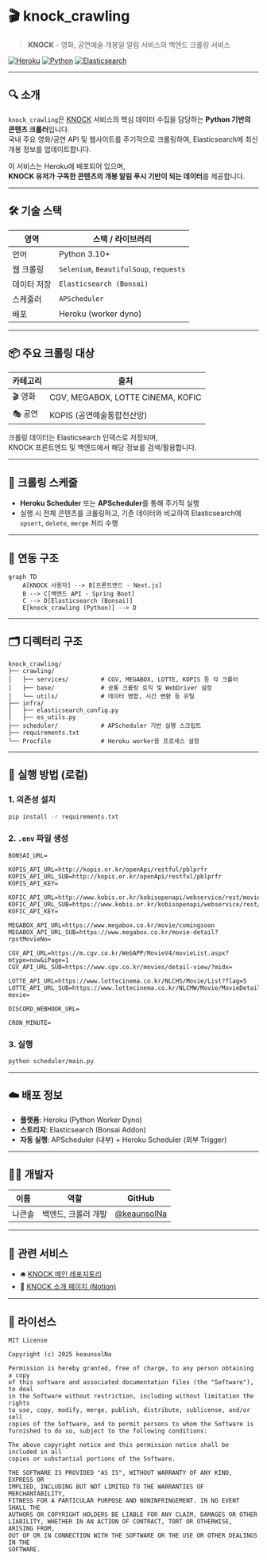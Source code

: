 # 🎬 knock_crawling

> **KNOCK** - 영화, 공연예술 개봉일 알림 서비스의 백엔드 크롤링 서비스

[![Heroku](https://img.shields.io/badge/Deploy-Heroku-430098?logo=heroku&logoColor=white)](https://heroku.com)
[![Python](https://img.shields.io/badge/Python-3.10+-blue?logo=python)](https://www.python.org/)
[![Elasticsearch](https://img.shields.io/badge/Elasticsearch-7.x-orange?logo=elasticsearch)](https://www.elastic.co/elasticsearch/)

---

## 🔍 소개

`knock_crawling`은 [KNOCK](https://github.com/keaunsolNa/knock_project) 서비스의 핵심 데이터 수집을 담당하는 **Python 기반의 콘텐츠 크롤러**입니다.  
국내 주요 영화/공연 API 및 웹사이트를 주기적으로 크롤링하여, Elasticsearch에 최신 개봉 정보를 업데이트합니다.

이 서비스는 Heroku에 배포되어 있으며,  
**KNOCK 유저가 구독한 콘텐츠의 개봉 알림 푸시 기반이 되는 데이터**를 제공합니다.

---

## 🛠️ 기술 스택

| 영역        | 스택 / 라이브러리 |
|-------------|------------------|
| 언어        | Python 3.10+ |
| 웹 크롤링   | `Selenium`, `BeautifulSoup`, `requests` |
| 데이터 저장 | `Elasticsearch (Bonsai)` |
| 스케줄러    | `APScheduler` |
| 배포        | Heroku (worker dyno) |

---

## 📦 주요 크롤링 대상

| 카테고리 | 출처 |
|----------|------|
| 🎬 영화 | CGV, MEGABOX, LOTTE CINEMA, KOFIC |
| 🎭 공연 | KOPIS (공연예술통합전산망) |

크롤링 데이터는 Elasticsearch 인덱스로 저장되며,  
KNOCK 프론트엔드 및 백엔드에서 해당 정보를 검색/활용합니다.

---

## 🔁 크롤링 스케줄

- **Heroku Scheduler** 또는 **APScheduler**를 통해 주기적 실행
- 실행 시 전체 콘텐츠를 크롤링하고, 기존 데이터와 비교하여 Elasticsearch에 `upsert`, `delete`, `merge` 처리 수행

---

## 🚀 연동 구조

```mermaid
graph TD
    A[KNOCK 사용자] --> B[프론트엔드 - Next.js]
    B --> C[백엔드 API - Spring Boot]
    C --> D[Elasticsearch (Bonsai)]
    E[knock_crawling (Python)] --> D
```

---

## 🗂️ 디렉터리 구조

```plaintext
knock_crawling/
├── crawling/
│   ├── services/         # CGV, MEGABOX, LOTTE, KOPIS 등 각 크롤러
│   ├── base/             # 공통 크롤링 로직 및 WebDriver 설정
│   └── utils/            # 데이터 병합, 시간 변환 등 유틸
├── infra/
│   ├── elasticsearch_config.py
│   ├── es_utils.py
├── scheduler/            # APScheduler 기반 실행 스크립트
├── requirements.txt
└── Procfile              # Heroku worker용 프로세스 설정
```

---

## 🧪 실행 방법 (로컬)

### 1. 의존성 설치

```bash
pip install -r requirements.txt
```

### 2. `.env` 파일 생성

```dotenv
BONSAI_URL=

KOPIS_API_URL=http://kopis.or.kr/openApi/restful/pblprfr
KOPIS_API_URL_SUB=http://kopis.or.kr/openApi/restful/pblprfr
KOPIS_API_KEY=

KOFIC_API_URL=http://www.kobis.or.kr/kobisopenapi/webservice/rest/movie/searchMovieList.json
KOFIC_API_URL_SUB=https://www.kobis.or.kr/kobisopenapi/webservice/rest/movie/searchMovieInfo.json
KOFIC_API_KEY=

MEGABOX_API_URL=https://www.megabox.co.kr/movie/comingsoon
MEGABOX_API_URL_SUB=https://www.megabox.co.kr/movie-detail?rpstMovieNo=

CGV_API_URL=https://m.cgv.co.kr/WebAPP/MovieV4/movieList.aspx?mtype=now&iPage=1
CGV_API_URL_SUB=https://www.cgv.co.kr/movies/detail-view/?midx=

LOTTE_API_URL=https://www.lottecinema.co.kr/NLCHS/Movie/List?flag=5
LOTTE_API_URL_SUB=https://www.lottecinema.co.kr/NLCMW/Movie/MovieDetailView?movie=

DISCORD_WEBHOOK_URL=

CRON_MINUTE=
```

### 3. 실행

```bash
python scheduler/main.py
```

---

## ☁️ 배포 정보

- **플랫폼**: Heroku (Python Worker Dyno)
- **스토리지**: Elasticsearch (Bonsai Addon)
- **자동 실행**: APScheduler (내부) + Heroku Scheduler (외부 Trigger)

---

## 🧑‍💻 개발자

| 이름   | 역할             | GitHub |
|--------|------------------|--------|
| 나큰솔 | 백엔드, 크롤러 개발 | [@keaunsolNa](https://github.com/keaunsolNa) |

---

## 🔗 관련 서비스

- 🛎️ [KNOCK 메인 레포지토리](https://github.com/keaunsolNa/Knock)
- 📄 [KNOCK 소개 페이지 (Notion)](https://www.notion.so/1d0eb6c84ddd80da9dece7e09ec68c77)

---

## 📄 라이선스

```
MIT License

Copyright (c) 2025 keaunsolNa

Permission is hereby granted, free of charge, to any person obtaining a copy
of this software and associated documentation files (the "Software"), to deal
in the Software without restriction, including without limitation the rights
to use, copy, modify, merge, publish, distribute, sublicense, and/or sell
copies of the Software, and to permit persons to whom the Software is
furnished to do so, subject to the following conditions:

The above copyright notice and this permission notice shall be included in all
copies or substantial portions of the Software.

THE SOFTWARE IS PROVIDED "AS IS", WITHOUT WARRANTY OF ANY KIND, EXPRESS OR
IMPLIED, INCLUDING BUT NOT LIMITED TO THE WARRANTIES OF MERCHANTABILITY,
FITNESS FOR A PARTICULAR PURPOSE AND NONINFRINGEMENT. IN NO EVENT SHALL THE
AUTHORS OR COPYRIGHT HOLDERS BE LIABLE FOR ANY CLAIM, DAMAGES OR OTHER
LIABILITY, WHETHER IN AN ACTION OF CONTRACT, TORT OR OTHERWISE, ARISING FROM,
OUT OF OR IN CONNECTION WITH THE SOFTWARE OR THE USE OR OTHER DEALINGS IN THE
SOFTWARE.
```

